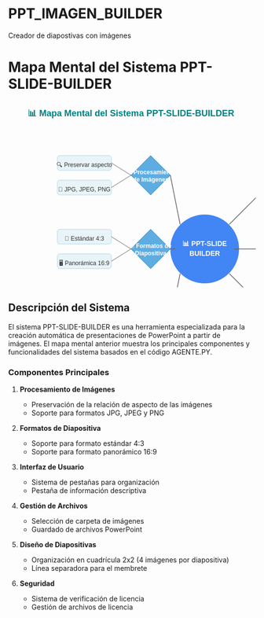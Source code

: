 # PPT_IMAGEN_BUILDER
Creador de diapostivas con imágenes


# Mapa Mental del Sistema PPT-SLIDE-BUILDER

<svg width="800" height="600" xmlns="http://www.w3.org/2000/svg">
  <!-- Título -->
  <text x="40" y="30" font-family="Arial" font-size="18" font-weight="bold" fill="#008080">📊 Mapa Mental del Sistema PPT-SLIDE-BUILDER</text>
  
  <!-- Nodo central (círculo más grande) -->
  <circle cx="400" cy="300" r="70" fill="#4285F4" />
  <text x="400" y="290" font-family="Arial" font-size="14" font-weight="bold" fill="white" text-anchor="middle" dominant-baseline="middle">📊 PPT-SLIDE</text>
  <text x="400" y="310" font-family="Arial" font-size="14" font-weight="bold" fill="white" text-anchor="middle" dominant-baseline="middle">BUILDER</text>
  
  <!-- Nodos principales (rombos) -->
  <!-- Procesamiento de Imágenes -->
  <polygon points="250,150 290,110 330,150 290,190" fill="#5DADE2" stroke="#2E86C1" stroke-width="1" />
  <text x="290" y="145" font-family="Arial" font-size="12" font-weight="bold" fill="white" text-anchor="middle" dominant-baseline="middle">🖼️ Procesamiento</text>
  <text x="290" y="160" font-family="Arial" font-size="12" font-weight="bold" fill="white" text-anchor="middle" dominant-baseline="middle">de Imágenes</text>
  
  <!-- Formatos de Diapositiva -->
  <polygon points="250,300 290,260 330,300 290,340" fill="#5DADE2" stroke="#2E86C1" stroke-width="1" />
  <text x="290" y="295" font-family="Arial" font-size="12" font-weight="bold" fill="white" text-anchor="middle" dominant-baseline="middle">📐 Formatos de</text>
  <text x="290" y="310" font-family="Arial" font-size="12" font-weight="bold" fill="white" text-anchor="middle" dominant-baseline="middle">Diapositiva</text>
  
  <!-- Interfaz de Usuario -->
  <polygon points="250,450 290,410 330,450 290,490" fill="#5DADE2" stroke="#2E86C1" stroke-width="1" />
  <text x="290" y="445" font-family="Arial" font-size="12" font-weight="bold" fill="white" text-anchor="middle" dominant-baseline="middle">🖱️ Interfaz de</text>
  <text x="290" y="460" font-family="Arial" font-size="12" font-weight="bold" fill="white" text-anchor="middle" dominant-baseline="middle">Usuario</text>
  
  <!-- Gestión de Archivos -->
  <polygon points="550,150 590,110 630,150 590,190" fill="#5DADE2" stroke="#2E86C1" stroke-width="1" />
  <text x="590" y="145" font-family="Arial" font-size="12" font-weight="bold" fill="white" text-anchor="middle" dominant-baseline="middle">📁 Gestión de</text>
  <text x="590" y="160" font-family="Arial" font-size="12" font-weight="bold" fill="white" text-anchor="middle" dominant-baseline="middle">Archivos</text>
  
  <!-- Diseño de Diapositivas -->
  <polygon points="550,300 590,260 630,300 590,340" fill="#5DADE2" stroke="#2E86C1" stroke-width="1" />
  <text x="590" y="295" font-family="Arial" font-size="12" font-weight="bold" fill="white" text-anchor="middle" dominant-baseline="middle">🎨 Diseño de</text>
  <text x="590" y="310" font-family="Arial" font-size="12" font-weight="bold" fill="white" text-anchor="middle" dominant-baseline="middle">Diapositivas</text>
  
  <!-- Seguridad -->
  <polygon points="550,450 590,410 630,450 590,490" fill="#5DADE2" stroke="#2E86C1" stroke-width="1" />
  <text x="590" y="450" font-family="Arial" font-size="12" font-weight="bold" fill="white" text-anchor="middle" dominant-baseline="middle">🔒 Seguridad</text>
  
  <!-- Conexiones al nodo central -->
  <line x1="330" y1="150" x2="350" y2="250" stroke="#666" stroke-width="1.5" />
  <line x1="330" y1="300" x2="340" y2="300" stroke="#666" stroke-width="1.5" />
  <line x1="330" y1="450" x2="350" y2="350" stroke="#666" stroke-width="1.5" />
  <line x1="550" y1="150" x2="450" y2="250" stroke="#666" stroke-width="1.5" />
  <line x1="550" y1="300" x2="460" y2="300" stroke="#666" stroke-width="1.5" />
  <line x1="550" y1="450" x2="450" y2="350" stroke="#666" stroke-width="1.5" />
  
  <!-- Nodos secundarios (cajas) -->
  <!-- Para Procesamiento de Imágenes -->
  <rect x="100" y="110" width="110" height="30" rx="5" ry="5" fill="#E8F4F8" stroke="#AED6F1" stroke-width="1" />
  <text x="155" y="130" font-family="Arial" font-size="12" fill="#333" text-anchor="middle" dominant-baseline="middle">🔍 Preservar aspecto</text>
  <line x1="210" y1="125" x2="250" y2="150" stroke="#666" stroke-width="1" />
  
  <rect x="100" y="160" width="110" height="30" rx="5" ry="5" fill="#E8F4F8" stroke="#AED6F1" stroke-width="1" />
  <text x="155" y="180" font-family="Arial" font-size="12" fill="#333" text-anchor="middle" dominant-baseline="middle">📁 JPG, JPEG, PNG</text>
  <line x1="210" y1="175" x2="250" y2="150" stroke="#666" stroke-width="1" />
  
  <!-- Para Formatos de Diapositiva -->
  <rect x="100" y="260" width="110" height="30" rx="5" ry="5" fill="#E8F4F8" stroke="#AED6F1" stroke-width="1" />
  <text x="155" y="280" font-family="Arial" font-size="12" fill="#333" text-anchor="middle" dominant-baseline="middle">📏 Estándar 4:3</text>
  <line x1="210" y1="275" x2="250" y2="300" stroke="#666" stroke-width="1" />
  
  <rect x="100" y="310" width="110" height="30" rx="5" ry="5" fill="#E8F4F8" stroke="#AED6F1" stroke-width="1" />
  <text x="155" y="330" font-family="Arial" font-size="12" fill="#333" text-anchor="middle" dominant-baseline="middle">🖥️ Panorámica 16:9</text>
  <line x1="210" y1="325" x2="250" y2="300" stroke="#666" stroke-width="1" />
  
  <!-- Para Interfaz de Usuario -->
  <rect x="100" y="410" width="110" height="30" rx="5" ry="5" fill="#E8F4F8" stroke="#AED6F1" stroke-width="1" />
  <text x="155" y="430" font-family="Arial" font-size="12" fill="#333" text-anchor="middle" dominant-baseline="middle">📑 Pestañas</text>
  <line x1="210" y1="425" x2="250" y2="450" stroke="#666" stroke-width="1" />
  
  <rect x="100" y="460" width="110" height="30" rx="5" ry="5" fill="#E8F4F8" stroke="#AED6F1" stroke-width="1" />
  <text x="155" y="480" font-family="Arial" font-size="12" fill="#333" text-anchor="middle" dominant-baseline="middle">ℹ️ Información</text>
  <line x1="210" y1="475" x2="250" y2="450" stroke="#666" stroke-width="1" />
  
  <!-- Para Gestión de Archivos -->
  <rect x="650" y="110" width="110" height="30" rx="5" ry="5" fill="#E8F4F8" stroke="#AED6F1" stroke-width="1" />
  <text x="705" y="130" font-family="Arial" font-size="12" fill="#333" text-anchor="middle" dominant-baseline="middle">📂 Selección carpeta</text>
  <line x1="650" y1="125" x2="630" y2="150" stroke="#666" stroke-width="1" />
  
  <rect x="650" y="160" width="110" height="30" rx="5" ry="5" fill="#E8F4F8" stroke="#AED6F1" stroke-width="1" />
  <text x="705" y="180" font-family="Arial" font-size="12" fill="#333" text-anchor="middle" dominant-baseline="middle">💾 Guardar PPTX</text>
  <line x1="650" y1="175" x2="630" y2="150" stroke="#666" stroke-width="1" />
  
  <!-- Para Diseño de Diapositivas -->
  <rect x="650" y="260" width="110" height="30" rx="5" ry="5" fill="#E8F4F8" stroke="#AED6F1" stroke-width="1" />
  <text x="705" y="280" font-family="Arial" font-size="12" fill="#333" text-anchor="middle" dominant-baseline="middle">📐 Cuadrícula 2x2</text>
  <line x1="650" y1="275" x2="630" y2="300" stroke="#666" stroke-width="1" />
  
  <rect x="650" y="310" width="110" height="30" rx="5" ry="5" fill="#E8F4F8" stroke="#AED6F1" stroke-width="1" />
  <text x="705" y="330" font-family="Arial" font-size="12" fill="#333" text-anchor="middle" dominant-baseline="middle">📏 Línea separadora</text>
  <line x1="650" y1="325" x2="630" y2="300" stroke="#666" stroke-width="1" />
  
  <!-- Para Seguridad -->
  <rect x="650" y="410" width="110" height="30" rx="5" ry="5" fill="#E8F4F8" stroke="#AED6F1" stroke-width="1" />
  <text x="705" y="430" font-family="Arial" font-size="12" fill="#333" text-anchor="middle" dominant-baseline="middle">🔑 Verificación</text>
  <line x1="650" y1="425" x2="630" y2="450" stroke="#666" stroke-width="1" />
  
  <rect x="650" y="460" width="110" height="30" rx="5" ry="5" fill="#E8F4F8" stroke="#AED6F1" stroke-width="1" />
  <text x="705" y="480" font-family="Arial" font-size="12" fill="#333" text-anchor="middle" dominant-baseline="middle">📜 Licencia</text>
  <line x1="650" y1="475" x2="630" y2="450" stroke="#666" stroke-width="1" />
</svg>

## Descripción del Sistema

El sistema PPT-SLIDE-BUILDER es una herramienta especializada para la creación automática de presentaciones de PowerPoint a partir de imágenes. El mapa mental anterior muestra los principales componentes y funcionalidades del sistema basados en el código AGENTE.PY.

### Componentes Principales

1. **Procesamiento de Imágenes**
   - Preservación de la relación de aspecto de las imágenes
   - Soporte para formatos JPG, JPEG y PNG

2. **Formatos de Diapositiva**
   - Soporte para formato estándar 4:3
   - Soporte para formato panorámico 16:9

3. **Interfaz de Usuario**
   - Sistema de pestañas para organización
   - Pestaña de información descriptiva

4. **Gestión de Archivos**
   - Selección de carpeta de imágenes
   - Guardado de archivos PowerPoint

5. **Diseño de Diapositivas**
   - Organización en cuadrícula 2x2 (4 imágenes por diapositiva)
   - Línea separadora para el membrete

6. **Seguridad**
   - Sistema de verificación de licencia
   - Gestión de archivos de licencia

